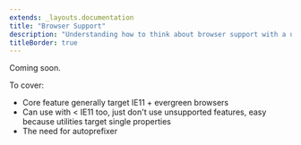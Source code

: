 ```yaml
---
extends: _layouts.documentation
title: "Browser Support"
description: "Understanding how to think about browser support with a utility-first framework."
titleBorder: true
---
```


Coming soon.

To cover:

- Core feature generally target IE11 + evergreen browsers
- Can use with < IE11 too, just don't use unsupported features, easy because utilities target single properties
- The need for autoprefixer
